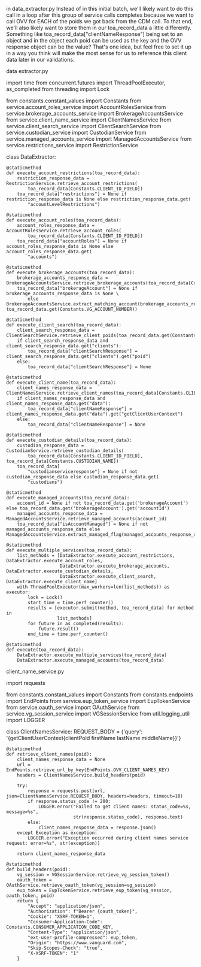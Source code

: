 in data_extractor.py   Instead of in this initial batch, we'll likely want to do this call in a loop after this group of service calls completes because we want to call OVV for EACH of the poids we got back from the CDM call. To that end, we'll also likely want to store them in our toa_record_data a little differently. Something like toa_record_data["clientNameResponse"] being set to an object and in the object each poid can be used as the key and the OVV response object can be the value? That's one idea, but feel free to set it up in a way you think will make the most sense for us to reference this client data later in our validations.




data extractor.py

import time
from concurrent.futures import ThreadPoolExecutor, as_completed
from threading import Lock

from constants.constant_values import Constants
from service.account_roles_service import AccountRolesService
from service.brokerage_accounts_service import BrokerageAccountsService
from service.client_name_service import ClientNamesService
from service.client_search_service import ClientSearchService
from service.custodian_service import CustodianService
from service.managed_accounts_service import ManagedAccountsService
from service.restrictions_service import RestrictionService


class DataExtractor:

    @staticmethod
    def execute_account_restrictions(toa_record_data):
        restriction_response_data = RestrictionService.retrieve_account_restrictions(
            toa_record_data[Constants.CLIENT_ID_FIELD])
        toa_record_data["restrictions"] = None if restriction_response_data is None else restriction_response_data.get(
            "accountLevelRestrictions")

    @staticmethod
    def execute_account_roles(toa_record_data):
        account_roles_response_data = AccountRolesService.retrieve_account_roles(
            toa_record_data[Constants.CLIENT_ID_FIELD])
        toa_record_data["accountRoles"] = None if account_roles_response_data is None else account_roles_response_data.get(
            "accounts")

    @staticmethod
    def execute_brokerage_accounts(toa_record_data):
        brokerage_accounts_response_data = BrokerageAccountsService.retrieve_brokerage_accounts(toa_record_data[Constants.CLIENT_ID_FIELD])
        toa_record_data["brokerageAccount"] = None if brokerage_accounts_response_data is None \
            else BrokerageAccountsService.extract_matching_account(brokerage_accounts_response_data["accounts"], toa_record_data.get(Constants.VG_ACCOUNT_NUMBER))

    @staticmethod
    def execute_client_search(toa_record_data):
        client_search_response_data = ClientSearchService.retrieve_client_poids(toa_record_data.get(Constants.VG_ACCOUNT_NUMBER))
        if client_search_response_data and client_search_response_data.get("clients"):
            toa_record_data["clientSearchResponse"] = client_search_response_data.get("clients").get("poid")
        else:
            toa_record_data["clientSearchResponse"] = None

    @staticmethod
    def execute_client_name(toa_record_data):
        client_names_response_data = ClientNamesService.retrieve_client_names(toa_record_data[Constants.CLIENT_ID_FIELD])
        if client_names_response_data and client_names_response_data.get("data"):
            toa_record_data["clientNameResponse"] = client_names_response_data.get("data").get("getClientUserContext")
        else:
            toa_record_data["clientNameResponse"] = None

    @staticmethod
    def execute_custodian_details(toa_record_data):
        custodian_response_data = CustodianService.retrieve_custodian_details(
            toa_record_data[Constants.CLIENT_ID_FIELD], toa_record_data[Constants.CUSTODIAN_NAME])
        toa_record_data[
            "custodianserviceresponse"] = None if not custodian_response_data else custodian_response_data.get(
            "custodians")

    @staticmethod
    def execute_managed_accounts(toa_record_data):
        account_id = None if not toa_record_data.get('brokerageAccount') else toa_record_data.get('brokerageAccount').get('accountId')
        managed_accounts_response_data = ManagedAccountsService.retrieve_managed_accounts(account_id)
        toa_record_data["isAccountManaged"] = None if not managed_accounts_response_data else ManagedAccountsService.extract_managed_flag(managed_accounts_response_data)

    @staticmethod
    def execute_multiple_services(toa_record_data):
        list_methods = [DataExtractor.execute_account_restrictions, DataExtractor.execute_account_roles,
                        DataExtractor.execute_brokerage_accounts, DataExtractor.execute_custodian_details,
                        DataExtractor.execute_client_search, DataExtractor.execute_client_name]
        with ThreadPoolExecutor(max_workers=len(list_methods)) as executor:
            lock = Lock()
            start_time = time.perf_counter()
            results = [executor.submit(method, toa_record_data) for method in
                       list_methods]
            for future in as_completed(results):
                future.result()
            end_time = time.perf_counter()

    @staticmethod
    def execute(toa_record_data):
        DataExtractor.execute_multiple_services(toa_record_data)
        DataExtractor.execute_managed_accounts(toa_record_data)




client_name_service.py

import requests

from constants.constant_values import Constants
from constants.endpoints import EndPoints
from service.eup_token_service import EupTokenService
from service.oauth_service import OAuthService
from service.vg_session_service import VGSessionService
from util.logging_util import LOGGER


class ClientNamesService:
    REQUEST_BODY = {'query': '{getClientUserContext{clientPoId firstName lastName middleName}}'}

    @staticmethod
    def retrieve_client_names(poid):
        client_names_response_data = None
        url = EndPoints.retrieve_url_by_key(EndPoints.OVV_CLIENT_NAMES_KEY)
        headers = ClientNamesService.build_headers(poid)

        try:
            response = requests.post(url, json=ClientNamesService.REQUEST_BODY, headers=headers, timeout=10)
            if response.status_code != 200:
                LOGGER.error("Failed to get client names: status_code=%s, message=%s",
                             str(response.status_code), response.text)
            else:
                client_names_response_data = response.json()
        except Exception as exception:
            LOGGER.error("Exception occurred during client names service request: error=%s", str(exception))

        return client_names_response_data

    @staticmethod
    def build_headers(poid):
        vg_session = VGSessionService.retrieve_vg_session_token()
        oauth_token = OAuthService.retrieve_oauth_token(vg_session=vg_session)
        eup_token = EupTokenService.retrieve_eup_token(vg_session, oauth_token, poid)
        return {
            "Accept": "application/json",
            "Authorization": f"Bearer {oauth_token}",
            "Cookie": "XSRF-TOKEN=1",
            "Consumer-Application-Code": Constants.CONSUMER_APPLICATION_CODE_KEY,
            "Content-Type": "application/json",
            "ext-user-profile-compressed": eup_token,
            "Origin": "https://www.vanguard.com",
            "Skip-Scopes-Check": "true",
            "X-XSRF-TOKEN": "1"
        }
